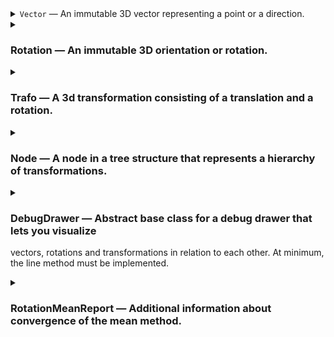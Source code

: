 
<details>
<summary><code>Vector</code> — An immutable 3D vector representing a point or a direction.

</summary>

<details>
<summary><code>zero</code> — Create a zero vector.</summary>

```py
zero() -> 'Vector'
```

</details>


<details>
<summary>ex — Create a unit vector in x-direction.</summary>

```py
ex() -> 'Vector'
```

</details>


<details>
<summary>ey — Create a unit vector in y-direction.</summary>

```py
ey() -> 'Vector'
```

</details>


<details>
<summary>ez — Create a unit vector in z-direction.</summary>

```py
ez() -> 'Vector'
```

</details>


<details>
<summary>rand_box — Create a random vector with uniform distribution within a box.</summary>

```py
rand_box(min: Sequence[float] = (0.0, 0.0, 0.0), max: Sequence[float] = (1.0, 1.0, 1.0), generator: random.Random = <module 'random' from '/usr/lib/python3.12/random.py'>) -> 'Vector'
```

</details>


<details>
<summary>rand_sphere — Create a random vector with uniform distribution on or in a sphere.</summary>

```py
rand_sphere(radius: float = 1.0, center: Optional[ForwardRef('Vector')] = None, fill: bool = False, generator: random.Random = <module 'random' from '/usr/lib/python3.12/random.py'>) -> 'Vector'
```

</details>


<details>
<summary>__eq__ — Check equality with another vector; true if all elements are equal.</summary>

```py
__eq__(self, other: object) -> bool
```

</details>


<details>
<summary>__ne__ — Check inequality with another vector; true if any element is unequal.</summary>

```py
__ne__(self, other: object) -> bool
```

</details>


<details>
<summary>__add__ — Add another vector element-wise.
Note that this violates LSP for tuples which are expected to concatenate instead.</summary>

```py
__add__(self, other: 'Vector') -> 'Vector'
```

</details>


<details>
<summary>__neg__ — Return the negated vector.</summary>

```py
__neg__(self) -> 'Vector'
```

</details>


<details>
<summary>__sub__ — Subtract another vector.</summary>

```py
__sub__(self, other: 'Vector') -> 'Vector'
```

</details>


<details>
<summary>__mul__ — Multiply by a scalar element-wise.
Note that this violates LSP for tuples which are expected to repeat instead.</summary>

```py
__mul__(self, scalar: float) -> 'Vector'
```

</details>


<details>
<summary>__rmul__ — Multiply by a scalar element-wise.
Note that this violates LSP for tuples which are expected to repeat instead.</summary>

```py
__rmul__(self, scalar: float) -> 'Vector'
```

</details>


<details>
<summary>__truediv__ — Divide by a scalar element-wise.</summary>

```py
__truediv__(self, scalar: float) -> 'Vector'
```

</details>


<details>
<summary>dot — Calculate the dot product with another vector.</summary>

```py
dot(self, other: 'Vector') -> float
```

</details>


<details>
<summary>cross — Calculate the cross product with another vector.</summary>

```py
cross(self, other: 'Vector') -> 'Vector'
```

</details>


<details>
<summary>norm — Calculate the Euclidean norm (length) of the vector.</summary>

```py
norm(self) -> float
```

</details>


<details>
<summary>length — Calculate the length (Euclidean norm) of the vector.</summary>

```py
length(self) -> float
```

</details>


<details>
<summary>normalized — Return a normalized (unit) vector with the same direction; raises when called on a zero vector.</summary>

```py
normalized(self) -> 'Vector'
```

</details>


<details>
<summary>perp — Calculate a vector perpendicular to this vector;
if other is given, the result is perpendicular to both.
Raises when called on a zero vector or when the vectors are parallel.</summary>

```py
perp(self, other: Optional[ForwardRef('Vector')] = None) -> 'Vector'
```

</details>


<details>
<summary>make_basis — Create an orthonormal basis from two vectors;
the direction of the first vector is preserved,
the second is made perpendicular to the first,
the third is perpendicular to the first two.
Raises when called on a zero vector or when the vectors are parallel.</summary>

```py
make_basis(v1: 'Vector', v2: 'Vector') -> Tuple[ForwardRef('Vector'), ForwardRef('Vector'), ForwardRef('Vector')]
```

</details>


<details>
<summary>distance_to — Calculate the Euclidean distance to another vector.</summary>

```py
distance_to(self, other: 'Vector') -> float
```

</details>


<details>
<summary>angle_to — Calculate the angle to another vector.</summary>

```py
angle_to(self, other: 'Vector') -> float
```

</details>


<details>
<summary>lerp — Linearly interpolate between two vectors.</summary>

```py
lerp(self, other: 'Vector', f: float) -> 'Vector'
```

</details>


<details>
<summary>mean — Calculate the weighted mean of a sequence of vectors.
Raises when called with an empty sequence or when the sum of weights is zero.</summary>

```py
mean(vectors: Iterable[ForwardRef('Vector')], weights: Optional[Iterable[float]] = None) -> 'Vector'
```

</details>


<details>
<summary>__str__ — Return a string representation of the vector.</summary>

```py
__str__(self) -> str
```

</details>


<details>
<summary>__format__ — Return a formatted string representation of the vector;
the format_spec is applied to each element.</summary>

```py
__format__(self, format_spec: str) -> str
```

</details>


<details>
<summary>__repr__ — Return an eval-able string representation of the vector.</summary>

```py
__repr__(self) -> str
```

</details>

</details>



<details>
<summary>

### Rotation — An immutable 3D orientation or rotation.

</summary>


<details>
<summary>__setattr__ — (no docstring)</summary>

```py
__setattr__(self, name: str, value: float) -> None
```

</details>


<details>
<summary>__delattr__ — (no docstring)</summary>

```py
__delattr__(self, name: str) -> None
```

</details>


<details>
<summary>__new__ — Construct a rotation from quaternion components without normalization,
intended only for use in classmethods. Use from_quat instead.</summary>

```py
__new__(cls: Type[~_T], *, x: float = 0.0, y: float = 0.0, z: float = 0.0, w: float = 1.0) -> ~_T
```

</details>


<details>
<summary>__init__ — Create the identity rotation.</summary>

```py
__init__(self) -> None
```

</details>


<details>
<summary>identity — Create the identity rotation while being extra explicit about it.</summary>

```py
identity() -> 'Rotation'
```

</details>


<details>
<summary>x — Create a rotation about the x-axis.</summary>

```py
x(angle: float) -> 'Rotation'
```

</details>


<details>
<summary>y — Create a rotation about the y-axis.</summary>

```py
y(angle: float) -> 'Rotation'
```

</details>


<details>
<summary>z — Create a rotation about the z-axis.</summary>

```py
z(angle: float) -> 'Rotation'
```

</details>


<details>
<summary>from_quat — Create a rotation from quaternion components.
Raises an error if the norm deviates from 1 beyond the specified tolerance
or if all components are 0.</summary>

```py
from_quat(*, x: float, y: float, z: float, w: float, tolerance: float = 7.4e-09) -> 'Rotation'
```

</details>


<details>
<summary>as_quat — Return the quaternion components in the specified order.</summary>

```py
as_quat(self, order: Literal['xyzw', 'wxyz']) -> Tuple[float, float, float, float]
```

</details>


<details>
<summary>from_axis_angle — Create a rotation from an axis and an angle.</summary>

```py
from_axis_angle(axis: trafo.trafo.Vector, angle: float) -> 'Rotation'
```

</details>


<details>
<summary>as_axis_angle — Return the axis and angle of the rotation.
The angle is in the range [0, pi).
If the angle is 0, the axis is (1, 0, 0).</summary>

```py
as_axis_angle(self) -> Tuple[trafo.trafo.Vector, float]
```

</details>


<details>
<summary>from_rotvec — Create a rotation from a rotation vector.
(The rotation vector is the axis of rotation scaled by the angle of rotation.)</summary>

```py
from_rotvec(rotvec: trafo.trafo.Vector) -> 'Rotation'
```

</details>


<details>
<summary>as_rotvec — Return the rotation vector of the rotation.
(The rotation vector is the axis of rotation scaled by the angle of rotation.)</summary>

```py
as_rotvec(self) -> trafo.trafo.Vector
```

</details>


<details>
<summary>from_matrix — Create a rotation from a 3x3 rotation matrix.</summary>

```py
from_matrix(matrix: Sequence[Sequence[float]], row_major: bool = True, check_matrix: bool = True) -> 'Rotation'
```

</details>


<details>
<summary>as_matrix — Return the rotation as a 3x3 rotation matrix.</summary>

```py
as_matrix(self, row_major: bool = True) -> List[List[float]]
```

</details>


<details>
<summary>basis — Return the basis vectors of the rotation.</summary>

```py
basis(self) -> Tuple[trafo.trafo.Vector, trafo.trafo.Vector, trafo.trafo.Vector]
```

</details>


<details>
<summary>compose — Compose a rotation from a sequence of rotations about x, y and z.
The sequence is an arbitrarily long string of axis identifiers, e.g. 'XY' or 'zyxZ'.
Use Capital letters for intrinsic rotations (rotate about the new, rotated axes),
use lowercase letters for extrinsic rotations (rotate about the world axes).
Intrinsic and extrinsic rotations can be mixed.</summary>

```py
compose(sequence: str, angles: Sequence[float]) -> 'Rotation'
```

</details>


<details>
<summary>from_euler — Create a rotation from Euler angles. The following orders are allowed:
ZXZ, XYX, YZY, ZYZ, XZX, YXY (proper Euler, intrinsic)
XYZ, YZX, ZXY, XZY, ZYX, YXZ (Tait-Bryan, intrinsic)
zxz, xyx, yzy, zyz, xzx, yxy (proper Euler, extrinsic)
xyz, yzx, zxy, xzy, zyx, yxz (Tait-Bryan, extrinsic)
intrinsic: rotate about the new, rotated axes
extrinsic: rotate about the original axes</summary>

```py
from_euler(order: str, angles: Sequence[float]) -> 'Rotation'
```

</details>


<details>
<summary>as_euler — Return the Euler angles of the rotation. The order is one of:
ZXZ, XYX, YZY, ZYZ, XZX, YXY (proper Euler, intrinsic)
XYZ, YZX, ZXY, XZY, ZYX, YXZ (Tait-Bryan, intrinsic)
zxz, xyx, yzy, zyz, xzx, yxy (proper Euler, extrinsic)
xyz, yzx, zxy, xzy, zyx, yxz (Tait-Bryan, extrinsic)
intrinsic: rotate about the new, rotated axes
extrinsic: rotate about the original axes
In case of a singularity, the first angle is set to 0 for extrinsic rotations,
the third angle is set to 0 for intrinsic rotations.</summary>

```py
as_euler(self, order: str) -> Tuple[float, float, float]
```

</details>


<details>
<summary>from_ypr — Create a rotation from yaw, pitch and roll angles.</summary>

```py
from_ypr(yaw: float, pitch: float, roll: float) -> 'Rotation'
```

</details>


<details>
<summary>as_ypr — Return the yaw, pitch and roll angles of the rotation.
In case of a singularity, roll is set to 0.</summary>

```py
as_ypr(self) -> Tuple[float, float, float]
```

</details>


<details>
<summary>from_rpy — Create a rotation from roll, pitch and yaw angles.</summary>

```py
from_rpy(roll: float, pitch: float, yaw: float) -> 'Rotation'
```

</details>


<details>
<summary>as_rpy — Return the roll, pitch and yaw angles of the rotation.
In case of a singularity, roll is set to 0.</summary>

```py
as_rpy(self) -> Tuple[float, float, float]
```

</details>


<details>
<summary>rand — Create a random rotation with uniform distribution.</summary>

```py
rand(generator: random.Random = <module 'random' from '/usr/lib/python3.12/random.py'>) -> 'Rotation'
```

</details>


<details>
<summary>_rotate_vector — Rotate a vector by the rotation.</summary>

```py
_rotate_vector(self, other: trafo.trafo.Vector) -> trafo.trafo.Vector
```

</details>


<details>
<summary>_rotate_quat — Combine two rotations (quaternion multiplication).</summary>

```py
_rotate_quat(self, other: 'Rotation') -> Tuple[float, float, float, float]
```

</details>


<details>
<summary>__matmul__ — Combine two rotations.</summary>

```py
__matmul__(self, other: Union[ForwardRef('Rotation'), trafo.trafo.Vector, Iterable[trafo.trafo.Vector]]) -> Union[ForwardRef('Rotation'), trafo.trafo.Vector, Iterable[trafo.trafo.Vector]]
```

</details>


<details>
<summary>__matmul__ — Rotate a vector.</summary>

```py
__matmul__(self, other: Union[ForwardRef('Rotation'), trafo.trafo.Vector, Iterable[trafo.trafo.Vector]]) -> Union[ForwardRef('Rotation'), trafo.trafo.Vector, Iterable[trafo.trafo.Vector]]
```

</details>


<details>
<summary>__matmul__ — Rotate a sequence of vectors.</summary>

```py
__matmul__(self, other: Union[ForwardRef('Rotation'), trafo.trafo.Vector, Iterable[trafo.trafo.Vector]]) -> Union[ForwardRef('Rotation'), trafo.trafo.Vector, Iterable[trafo.trafo.Vector]]
```

</details>


<details>
<summary>__matmul__ — Combine two rotations or rotate a vector or sequence of vectors.</summary>

```py
__matmul__(self, other: Union[ForwardRef('Rotation'), trafo.trafo.Vector, Iterable[trafo.trafo.Vector]]) -> Union[ForwardRef('Rotation'), trafo.trafo.Vector, Iterable[trafo.trafo.Vector]]
```

</details>


<details>
<summary>inverse — Return the inverse rotation such that self @ self.inverse() == Rotation.identity().</summary>

```py
inverse(self) -> 'Rotation'
```

</details>


<details>
<summary>angle_to — Calculate the angle to another rotation.</summary>

```py
angle_to(self, other: 'Rotation') -> float
```

</details>


<details>
<summary>axis_angle_to — Calculate the axis and angle to another rotation.</summary>

```py
axis_angle_to(self, other: 'Rotation') -> Tuple[trafo.trafo.Vector, float]
```

</details>


<details>
<summary>lerp — Linearly interpolate between two rotations.</summary>

```py
lerp(self, other: 'Rotation', f: float) -> 'Rotation'
```

</details>


<details>
<summary>mean — (no docstring)</summary>

```py
mean(rotations: Iterable[ForwardRef('Rotation')], weights: Optional[Iterable[float]] = None, epsilon: float = 7.4e-09, max_iterations: int = 20, return_report: bool = False) -> Union[ForwardRef('Rotation'), Tuple[ForwardRef('Rotation'), trafo.trafo.Rotation.RotationMeanReport]]
```

</details>


<details>
<summary>mean — (no docstring)</summary>

```py
mean(rotations: Iterable[ForwardRef('Rotation')], weights: Optional[Iterable[float]] = None, epsilon: float = 7.4e-09, max_iterations: int = 20, return_report: bool = False) -> Union[ForwardRef('Rotation'), Tuple[ForwardRef('Rotation'), trafo.trafo.Rotation.RotationMeanReport]]
```

</details>


<details>
<summary>mean — Calculate the mean of a sequence of rotations.
Uses the NASA algorithm (https://ntrs.nasa.gov/citations/20070017872).
Raises when called with an empty sequence or when the sum of weights is zero.
Set return_report to True to get additional information about convergence.</summary>

```py
mean(rotations: Iterable[ForwardRef('Rotation')], weights: Optional[Iterable[float]] = None, epsilon: float = 7.4e-09, max_iterations: int = 20, return_report: bool = False) -> Union[ForwardRef('Rotation'), Tuple[ForwardRef('Rotation'), trafo.trafo.Rotation.RotationMeanReport]]
```

</details>


<details>
<summary>rotated_towards — Return a rotated version of the rotation such that the local pointer is rotated
towards the global point_along direction. Use interpolate to blend between the two.</summary>

```py
rotated_towards(self, pointer: trafo.trafo.Vector, point_along: trafo.trafo.Vector, interpolate: float = 1.0) -> 'Rotation'
```

</details>


<details>
<summary>__eq__ — Check if two rotations are equal.</summary>

```py
__eq__(self, other: object) -> bool
```

</details>


<details>
<summary>__invert__ — Return the inverse rotation such that r @ ~r == Rotation.identity().</summary>

```py
__invert__(self) -> 'Rotation'
```

</details>


<details>
<summary>__str__ — Return a string representation of the rotation.
Note that opposite quaternions represent the same rotation and are considered equal
whereas their string representations are different.</summary>

```py
__str__(self) -> str
```

</details>


<details>
<summary>__format__ — Return a formatted string representation of the rotation;
the format_spec is applied to each element.
Note that opposite quaternions represent the same rotation and are considered equal
whereas their string representations are different.</summary>

```py
__format__(self, format_spec: str) -> str
```

</details>


<details>
<summary>__repr__ — Return an eval-able string representation of the rotation.
Note that opposite quaternions represent the same rotation and are considered equal
whereas their string representations are different.</summary>

```py
__repr__(self) -> str
```

</details>


<details>
<summary>__hash__ — Return a hash of the rotation. Quaternions with opposite signs are equal
and return the same hash.</summary>

```py
__hash__(self) -> int
```

</details>

</details>



<details>
<summary>

### Trafo — A 3d transformation consisting of a translation and a rotation.

</summary>


<details>
<summary>__init__ — Create a transformation from a translation and a rotation.</summary>

```py
__init__(self, *, t: trafo.trafo.Vector = Vector(0.0, 0.0, 0.0), r: trafo.trafo.Rotation = Rotation.from_quat(x=0.0, y=0.0, z=0.0, w=1.0))
```

</details>


<details>
<summary>identity — Return the identity transformation.</summary>

```py
identity() -> 'Trafo'
```

</details>


<details>
<summary>from_matrix — Create a transformation from a 3x4 or 4x4 homogeneous transformation matrix.</summary>

```py
from_matrix(matrix: Sequence[Sequence[float]], row_major: bool = True, check_matrix: bool = True) -> 'Trafo'
```

</details>


<details>
<summary>as_matrix — Return the transformation as a 3x4 or 4x4 homogeneous transformation matrix.</summary>

```py
as_matrix(self, row_major: bool = True, num_rows: Literal[3, 4] = 4) -> List[List[float]]
```

</details>


<details>
<summary>from_dh — (no docstring)</summary>

```py
from_dh(*, a: float = 0.0, alpha: float = 0.0, theta: float = 0.0, s: float = 0.0, r: float = 0.0, d: float = 0.0) -> 'Trafo'
```

</details>


<details>
<summary>from_dh — (no docstring)</summary>

```py
from_dh(*, a: float = 0.0, alpha: float = 0.0, theta: float = 0.0, s: float = 0.0, r: float = 0.0, d: float = 0.0) -> 'Trafo'
```

</details>


<details>
<summary>from_dh — (no docstring)</summary>

```py
from_dh(*, a: float = 0.0, alpha: float = 0.0, theta: float = 0.0, s: float = 0.0, r: float = 0.0, d: float = 0.0) -> 'Trafo'
```

</details>


<details>
<summary>from_dh — (no docstring)</summary>

```py
from_dh(*, a: float = 0.0, alpha: float = 0.0, theta: float = 0.0, s: float = 0.0, r: float = 0.0, d: float = 0.0) -> 'Trafo'
```

</details>


<details>
<summary>from_dh — Create a transformation from Denavit-Hartenberg parameters.
https://en.wikipedia.org/wiki/Denavit%E2%80%93Hartenberg_parameters
s or d: offset along previous z to the common normal
theta: angle about previous z from old x to new x
r or a: length of the common normal
alpha: angle about common normal, from old z axis to new z axis</summary>

```py
from_dh(*, a: float = 0.0, alpha: float = 0.0, theta: float = 0.0, s: float = 0.0, r: float = 0.0, d: float = 0.0) -> 'Trafo'
```

</details>


<details>
<summary>look_at — (no docstring)</summary>

```py
look_at(*, eye: trafo.trafo.Vector, look_axis: trafo.trafo.Vector, look_at: Optional[trafo.trafo.Vector] = None, look_along: Optional[trafo.trafo.Vector] = None, up_axis: trafo.trafo.Vector, up: trafo.trafo.Vector) -> 'Trafo'
```

</details>


<details>
<summary>look_at — (no docstring)</summary>

```py
look_at(*, eye: trafo.trafo.Vector, look_axis: trafo.trafo.Vector, look_at: Optional[trafo.trafo.Vector] = None, look_along: Optional[trafo.trafo.Vector] = None, up_axis: trafo.trafo.Vector, up: trafo.trafo.Vector) -> 'Trafo'
```

</details>


<details>
<summary>look_at — Create a transformation that looks at a target point.
eye: location
look_axis: local view direction (from eye towards target)
look_at: target if target is a point
look_along: target if target is a direction
up_axis: local up direction
up: global up direction</summary>

```py
look_at(*, eye: trafo.trafo.Vector, look_axis: trafo.trafo.Vector, look_at: Optional[trafo.trafo.Vector] = None, look_along: Optional[trafo.trafo.Vector] = None, up_axis: trafo.trafo.Vector, up: trafo.trafo.Vector) -> 'Trafo'
```

</details>


<details>
<summary>__matmul__ — Combine two transformations.</summary>

```py
__matmul__(self, other: Union[ForwardRef('Trafo'), trafo.trafo.Vector, Iterable[trafo.trafo.Vector]]) -> Union[ForwardRef('Trafo'), trafo.trafo.Vector, Iterable[trafo.trafo.Vector]]
```

</details>


<details>
<summary>__matmul__ — Transform a point. (Use myTrafo.r @ myVector to transform a direction).</summary>

```py
__matmul__(self, other: Union[ForwardRef('Trafo'), trafo.trafo.Vector, Iterable[trafo.trafo.Vector]]) -> Union[ForwardRef('Trafo'), trafo.trafo.Vector, Iterable[trafo.trafo.Vector]]
```

</details>


<details>
<summary>__matmul__ — Transform a sequence of points.</summary>

```py
__matmul__(self, other: Union[ForwardRef('Trafo'), trafo.trafo.Vector, Iterable[trafo.trafo.Vector]]) -> Union[ForwardRef('Trafo'), trafo.trafo.Vector, Iterable[trafo.trafo.Vector]]
```

</details>


<details>
<summary>__matmul__ — Combine two transformations or transform a point or sequence of points.
Use myTrafo.r @ myVector to transform a direction.</summary>

```py
__matmul__(self, other: Union[ForwardRef('Trafo'), trafo.trafo.Vector, Iterable[trafo.trafo.Vector]]) -> Union[ForwardRef('Trafo'), trafo.trafo.Vector, Iterable[trafo.trafo.Vector]]
```

</details>


<details>
<summary>inverse — Return the inverse transformation such that t @ t.inverse() == Trafo.identity().</summary>

```py
inverse(self) -> 'Trafo'
```

</details>


<details>
<summary>lerp — Linearly interpolate between two transformations.</summary>

```py
lerp(self, other: 'Trafo', f: float) -> 'Trafo'
```

</details>


<details>
<summary>mean — Calculate the weighted mean of a sequence of transformations.</summary>

```py
mean(trafos: Iterable[ForwardRef('Trafo')], weights: Optional[Iterable[float]] = None) -> 'Trafo'
```

</details>


<details>
<summary>rotated_towards — (no docstring)</summary>

```py
rotated_towards(self, pointer: trafo.trafo.Vector, *, point_at: Optional[trafo.trafo.Vector] = None, point_along: Optional[trafo.trafo.Vector] = None, interpolate: float = 1.0) -> 'Trafo'
```

</details>


<details>
<summary>rotated_towards — (no docstring)</summary>

```py
rotated_towards(self, pointer: trafo.trafo.Vector, *, point_at: Optional[trafo.trafo.Vector] = None, point_along: Optional[trafo.trafo.Vector] = None, interpolate: float = 1.0) -> 'Trafo'
```

</details>


<details>
<summary>rotated_towards — Return a rotated version of the transformation
such that the local pointer is rotated towards
the global target point (point_at) or direction (point_along).
Use interpolate to blend between current and target.</summary>

```py
rotated_towards(self, pointer: trafo.trafo.Vector, *, point_at: Optional[trafo.trafo.Vector] = None, point_along: Optional[trafo.trafo.Vector] = None, interpolate: float = 1.0) -> 'Trafo'
```

</details>


<details>
<summary>__eq__ — Check if two transformations are equal.</summary>

```py
__eq__(self, other: object) -> bool
```

</details>


<details>
<summary>__invert__ — Return the inverse transformation such that t @ ~t == Trafo.identity().</summary>

```py
__invert__(self) -> 'Trafo'
```

</details>


<details>
<summary>__str__ — Return a string representation of the transformation.</summary>

```py
__str__(self) -> str
```

</details>


<details>
<summary>__format__ — Return a formatted string representation of the transformation.
The format_spec is applied to each element.</summary>

```py
__format__(self, format_spec: str) -> str
```

</details>


<details>
<summary>__repr__ — Return an eval-able string representation of the transformation.</summary>

```py
__repr__(self) -> str
```

</details>

</details>



<details>
<summary>

### Node — A node in a tree structure that represents a hierarchy of transformations.

</summary>


<details>
<summary>__init__ — Create a node with a parent, a transformation in relation to the parent
and a label for debugging and visualizing.</summary>

```py
__init__(self, parent: Optional[ForwardRef('Node')], trafo: trafo.trafo.Trafo, label: str = '')
```

</details>


<details>
<summary>attach_to — Attach the node to a new parent.
If keep_relative_trafo is True, the transformation of the node is updated
to keep the relative transformation to the new parent the same.</summary>

```py
attach_to(self, new_parent: Optional[ForwardRef('Node')], keep_relative_trafo: bool = False) -> None
```

</details>


<details>
<summary>get_parent — Return the parent node.</summary>

```py
get_parent(self) -> Optional[ForwardRef('Node')]
```

</details>


<details>
<summary>get_children — Return the child nodes. (Returns a copy of the list that can be modified.)</summary>

```py
get_children(self) -> list['Node']
```

</details>


<details>
<summary>__rshift__ — Return the transformation from the Node to another Node in the hierarchy.</summary>

```py
__rshift__(self, other: 'Node') -> trafo.trafo.Trafo
```

</details>

</details>



<details>
<summary>

### DebugDrawer — Abstract base class for a debug drawer that lets you visualize
vectors, rotations and transformations in relation to each other.
At minimum, the line method must be implemented.

</summary>


<details>
<summary>__init__ — Create a debug drawer. The settings are used in the default implementations
of the drawing methods, subclasses are free to ignore them.</summary>

```py
__init__(self, up: trafo.trafo.Vector = Vector(0.0, 0.0, 1.0), arrow_length: float = 1.0, font_size: float = 0.1, text_direction: trafo.trafo.Vector = Vector(1.0, 0.0, 0.0))
```

</details>


<details>
<summary>line — Draw a line.</summary>

```py
line(self, start: trafo.trafo.Vector, end: trafo.trafo.Vector, color: Literal['default', 'x-red', 'y-green', 'z-blue']) -> None
```

</details>


<details>
<summary>arrow — Draw an arrow.</summary>

```py
arrow(self, start: trafo.trafo.Vector, end: trafo.trafo.Vector, color: Literal['default', 'x-red', 'y-green', 'z-blue']) -> None
```

</details>


<details>
<summary>point — Draw a point.</summary>

```py
point(self, position: trafo.trafo.Vector) -> None
```

</details>


<details>
<summary>vector — Draw a vector as an arrow from the origin.</summary>

```py
vector(self, vector: trafo.trafo.Vector) -> None
```

</details>


<details>
<summary>rotation — Draw a rotation as a rotated coordinate frame.</summary>

```py
rotation(self, rotation: trafo.trafo.Rotation) -> None
```

</details>


<details>
<summary>trafo — Draw a transformation as a transformed coordinate frame.</summary>

```py
trafo(self, trafo: trafo.trafo.Trafo) -> None
```

</details>


<details>
<summary>text — Draw text at a position.</summary>

```py
text(self, position: trafo.trafo.Vector, text: str) -> None
```

</details>


<details>
<summary>node — Draw a node - a Trafo with an arrow from the origin and a label;
origin and Trafo can be shifted by offset.</summary>

```py
node(self, node: trafo.trafo.Node, offset: trafo.trafo.Trafo = Trafo(t=Vector(0.0, 0.0, 0.0), r=Rotation.from_quat(x=0.0, y=0.0, z=0.0, w=1.0))) -> None
```

</details>


<details>
<summary>tree — Draw a tree of Trafos starting at the root node, shifted by offset.</summary>

```py
tree(self, root: trafo.trafo.Node, offset: trafo.trafo.Trafo = Trafo(t=Vector(0.0, 0.0, 0.0), r=Rotation.from_quat(x=0.0, y=0.0, z=0.0, w=1.0))) -> None
```

</details>

</details>



<details>
<summary>

### RotationMeanReport — Additional information about convergence of the mean method.

</summary>

</details>

